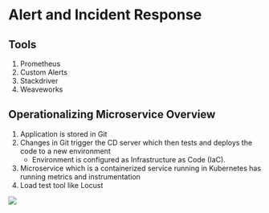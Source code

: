 # Alert and Incident Response

## Tools

1. Prometheus
2. Custom Alerts
3. Stackdriver
4. Weaveworks


## Operationalizing Microservice Overview

1. Application is stored in Git
2. Changes in Git trigger the CD server which then tests and deploys the code to a new environment
    - Environment is configured as Infrastructure as Code (IaC).
3. Microservice which is a containerized service running in Kubernetes has running metrics and instrumentation
4. Load test tool like Locust

<img src="https://user-images.githubusercontent.com/6856382/220151742-dfac8915-e2c6-47ad-b5e4-e80ad5465ba3.png">

## 